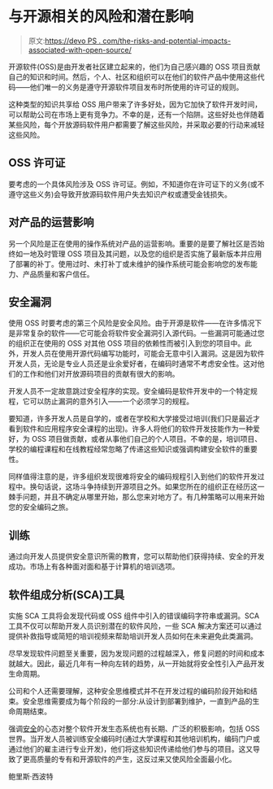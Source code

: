 # 与开源相关的风险和潜在影响

> 原文:[https://devo PS . com/the-risks-and-potential-impacts-associated-with-open-source/](https://devops.com/the-risks-and-potential-impacts-associated-with-open-source/)

开源软件(OSS)是由开发者社区建立起来的，他们为自己感兴趣的 OSS 项目贡献自己的知识和时间。然后，个人、社区和组织可以在他们的软件产品中使用这些代码——他们唯一的义务是遵守开源软件项目发布时所使用的许可证的规则。

这种类型的知识共享给 OSS 用户带来了许多好处，因为它加快了软件开发时间，可以帮助公司在市场上更有竞争力。不幸的是，还有一个陷阱。这些好处也伴随着某些风险，每个开放源码软件用户都需要了解这些风险，并采取必要的行动来减轻这些风险。

## **OSS 许可证**

要考虑的一个具体风险涉及 OSS 许可证。例如，不知道你在许可证下的义务(或不遵守这些义务)会导致开放源码软件用户失去知识产权或遭受金钱损失。

## **对产品的运营影响**

另一个风险是正在使用的操作系统对产品的运营影响。重要的是要了解社区是否始终如一地及时管理 OSS 项目及其问题，以及您的组织是否实施了最新版本并应用了部署的补丁。使用过时、未打补丁或未维护的操作系统可能会影响您的发布能力、产品质量和客户信任。

## **安全漏洞**

使用 OSS 时要考虑的第三个风险是安全风险。由于开源是软件——在许多情况下是非常复杂的软件——它可能会将软件安全漏洞引入源代码。一些漏洞可能通过您的组织正在使用的 OSS 对其他 OSS 项目的依赖性而被引入到您的项目中。此外，开发人员在使用开源代码编写功能时，可能会无意中引入漏洞。这是因为软件开发人员，无论是专业人员还是业余爱好者，在编码时通常不考虑安全性。这对他们的工作和他们对开放源码项目的贡献有很大的影响。

开发人员不一定故意跳过安全程序的实现。安全编码是软件开发中的一个特定规程，它可以防止漏洞的意外引入——一个必须学习的规程。

要知道，许多开发人员是自学的，或者在学校和大学接受过培训(我们只是最近才看到软件和应用程序安全课程的出现)。许多人将他们的软件开发技能作为一种爱好，为 OSS 项目做贡献，或者从事他们自己的个人项目。不幸的是，培训项目、学校的编程课程和在线教程经常忽略了传递这些知识或强调构建安全软件的重要性。

同样值得注意的是，许多组织发现很难将安全的编码规程引入到他们的软件开发过程中。换句话说，这场斗争持续到开源项目之外。如果您所在的组织正在经历这一棘手问题，并且不确定从哪里开始，那么您来对地方了。有几种策略可以用来开始您的安全编码之旅。

## **训练**

通过向开发人员提供安全意识所需的教育，您可以帮助他们获得持续、安全的开发成功。市场上有各种面对面和基于计算机的培训选项。

## **软件组成分析(SCA)工具**

实施 SCA 工具将会发现代码或 OSS 组件中引入的错误编码字符串或漏洞。SCA 工具不仅可以帮助开发人员识别潜在的软件风险，一些 SCA 解决方案还可以通过提供补救指导或简短的培训视频来帮助培训开发人员如何在未来避免此类漏洞。

尽早发现软件问题至关重要，因为发现问题的过程越深入，修复问题的时间和成本就越大。因此，最近几年有一种向左转的趋势，从一开始就将安全性引入产品开发生命周期。

公司和个人还需要理解，这种安全思维模式并不在开发过程的编码阶段开始和结束。安全思维需要成为每个阶段的一部分:从设计到部署到维护，一直到产品的生命周期结束。

强调[安全](https://devops.com/devsecops-10-best-practices-to-embed-security-into-devops/)的心态对整个软件开发生态系统也有长期、广泛的积极影响，包括 OSS 世界。当开发人员被训练安全编码时(通过大学课程和其他培训机构，编码门户或通过他们的雇主进行专业开发)，他们将这些知识传递给他们参与的项目。这又导致了更高质量的专有和开源软件的产生，这反过来又使风险全面最小化。

鲍里斯·西波特